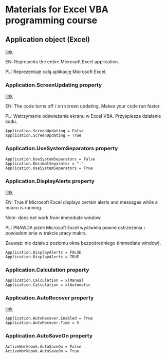 # Materials for Excel VBA programming course

## Application object (Excel)
[link](https://learn.microsoft.com/en-us/office/vba/api/excel.application(object))

EN: Represents the entire Microsoft Excel application.

PL: Reprezentuje całą aplikację Microsoft Excel.

### Application.ScreenUpdating property
[link](https://learn.microsoft.com/en-us/office/vba/api/excel.application.screenupdating)

EN: The code turns off / on screen updating. Makes your code run faster.

PL: Wstrzymanie odświeżania ekranu w Excel VBA. Przyspiesza działanie kodu.

```
Application.ScreenUpdating = False
Application.ScreenUpdating = True                                      
```                                      

### Application.UseSystemSeparators property
```
Application.UseSystemSeparators = False
Application.DecimalSeparator = "."			
Application.UseSystemSeparators = True	
```
### Application.DisplayAlerts property
[link](https://learn.microsoft.com/en-us/office/vba/api/excel.application.displayalerts)

EN: True if Microsoft Excel displays certain alerts and messages while a macro is running.

Note: does not work from immediate window.

PL: PRAWDA jeżeli Microsoft Excel wyśtwiela pewne ostrzeżenia i powiadomienia w trakcie pracy makra.

Zauważ: nie działa z poziomu okna bezpośredniego (immediate window).
    
```
Application.DisplayAlerts = FALSE
Application.DisplayAlerts = TRUE
```

### Application.Calculation property
```
Application.Calculation = xlManual
Application.Calculation = xlAutomatic
```
### Application.AutoRecover property
[link](https://learn.microsoft.com/en-us/office/vba/api/excel.application.autorecover)

```
Application.AutoRecover.Enabled = True
Application.AutoRecover.Time = 5 
```	
### Application.AutoSaveOn property
```
ActiveWorkbook.AutoSaveOn = False
ActiveWorkbook.AutoSaveOn = True
```
